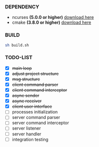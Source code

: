 ### DEPENDENCY

- ncurses **(5.0.0 or higher)** [download here](http://ftp.gnu.org/gnu/ncurses)
- cmake **(3.8.0 or higher)** [download here](https://cmake.org/download/)

### BUILD

```sh
sh build.sh
```


### TODO-LIST

- [x] ~~main loop~~
- [x] ~~adjust project structure~~
- [x] ~~msg structure~~
- [x] ~~client command parser~~
- [x] ~~client command interceptor~~
- [x] ~~async sender~~
- [x] ~~async receiver~~
- [x] ~~client user interface~~
- [ ] processes initialization
- [ ] server command parser
- [ ] server command interceptor
- [ ] server listener
- [ ] server handler
- [ ] integration testing
